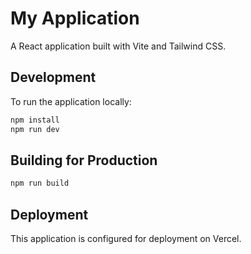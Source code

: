 # My Application

A React application built with Vite and Tailwind CSS.

## Development

To run the application locally:

```bash
npm install
npm run dev
```

## Building for Production

```bash
npm run build
```

## Deployment

This application is configured for deployment on Vercel.